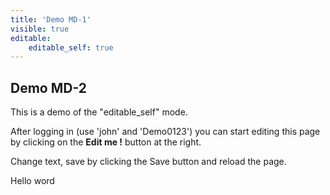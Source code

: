 ```yaml
---
title: 'Demo MD-1'
visible: true
editable:
    editable_self: true
---
```


## Demo MD-2

This is a demo of the "editable_self" mode.

After logging in (use 'john' and 'Demo0123') you can start editing this page by clicking on the <b>Edit me !</b> button at the right.

Change text, save by clicking the Save button and reload the page.

Hello word

